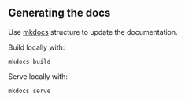 ## Generating the docs

Use [mkdocs](http://www.mkdocs.org/) structure to update the documentation.

Build locally with:

    mkdocs build

Serve locally with:

    mkdocs serve

